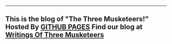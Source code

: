 --------------------------------------------------------------------------------------------
This is the blog of "The Three Musketeers!"
Hosted By [GITHUB PAGES](https://pages.github.com)
Find our blog at [Writings Of Three Musketeers](https://writingsofthreemusketeers.github.io)
---------------------------------------------------------------------------------------------
